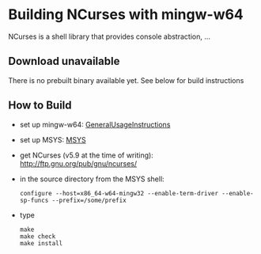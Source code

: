# Building NCurses with mingw-w64

NCurses is a shell library that provides console abstraction, ...

## Download unavailable

There is no prebuilt binary available yet. See below for build
instructions

## How to Build

-   set up mingw-w64: [GeneralUsageInstructions](../general-usage-instructions.md)

-   set up MSYS: [MSYS](../msys.md)

-   get NCurses (v5.9 at the time of writing):
    <a href="http://ftp.gnu.org/pub/gnu/ncurses/"
    rel="nofollow">http://ftp.gnu.org/pub/gnu/ncurses/</a>

-   in the source directory from the MSYS shell:

        configure --host=x86_64-w64-mingw32 --enable-term-driver --enable-sp-funcs --prefix=/some/prefix

-   type

        make
        make check
        make install